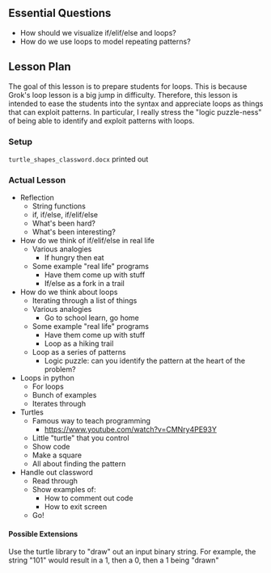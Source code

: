 ## Essential Questions

- How should we visualize if/elif/else and loops?
- How do we use loops to model repeating patterns?

## Lesson Plan

The goal of this lesson is to prepare students for loops. This is because Grok's
loop lesson is a big jump in difficulty. Therefore, this lesson is intended to
ease the students into the syntax and appreciate loops as things that can
exploit patterns. In particular, I really stress the "logic puzzle-ness" of
being able to identify and exploit patterns with loops.

### Setup

`turtle_shapes_classword.docx` printed out

### Actual Lesson

- Reflection
    - String functions
    - if, if/else, if/elif/else
    - What's been hard?
    - What's been interesting?
- How do we think of if/elif/else in real life
    - Various analogies
        - If hungry then eat
    - Some example "real life" programs
        - Have them come up with stuff
        - If/else as a fork in a trail
- How do we think about loops
    - Iterating through a list of things
    - Various analogies
        - Go to school learn, go home
    - Some example "real life" programs
        - Have them come up with stuff
        - Loop as a hiking trail
    - Loop as a series of patterns
        - Logic puzzle: can you identify the pattern at the heart of the problem?
- Loops in python
    - For loops
    - Bunch of examples
    - Iterates through
- Turtles
    - Famous way to teach programming
        - https://www.youtube.com/watch?v=CMNry4PE93Y
    - Little "turtle" that you control
    - Show code
    - Make a square
    - All about finding the pattern
- Handle out classword
    - Read through
    - Show examples of:
        - How to comment out code
        - How to exit screen
    - Go!

#### Possible Extensions

Use the turtle library to "draw" out an input binary string. For example, the
string "101" would result in a 1, then a 0, then a 1 being "drawn"
